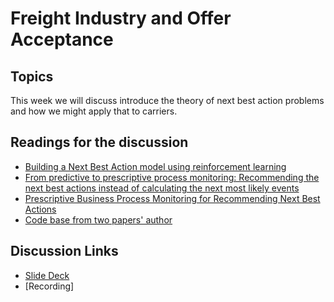 # Freight Industry and Offer Acceptance

## Topics

This week we will discuss introduce the theory of next best action problems and how we might apply that to carriers.

## Readings for the discussion 
* [Building a Next Best Action model using reinforcement learning](https://blog.griddynamics.com/building-a-next-best-action-model-using-reinforcement-learning/)
* [From predictive to prescriptive process monitoring: Recommending the next best actions instead of calculating 
the next most likely events](https://www.researchgate.net/publication/337651930_From_predictive_to_prescriptive_process_monitoring_Recommending_the_next_best_actions_instead_of_calculating_the_next_most_likely_events)
* [Prescriptive Business Process Monitoring for Recommending Next Best Actions](https://www.researchgate.net/publication/342391344_Prescriptive_Business_Process_Monitoring_for_Recommending_Next_Best_Actions)
* [Code base from two papers' author](https://github.com/fau-is/next-best-action)

## Discussion Links
* [Slide Deck](https://docs.google.com/presentation/d/1rM4XgGmR7jPZbGTxJnDYe-V091FzNYcNP5ZavL6OZNs/)
* [Recording]


